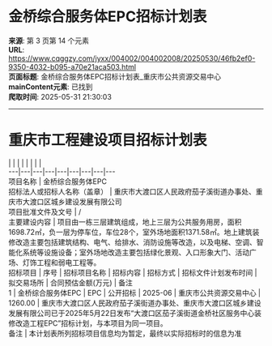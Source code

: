 # 金桥综合服务体EPC招标计划表

**来源**: 第 3 页第 14 个元素  
**URL**: https://www.cqggzy.com/jyxx/004002/004002008/20250530/46fb2ef0-9350-4032-b095-a70e21aca503.html  
**页面标题**: 金桥综合服务体EPC招标计划表_重庆市公共资源交易中心  
**mainContent元素**: 已找到  
**爬取时间**: 2025-05-31 21:30:03

---

# 重庆市工程建设项目招标计划表

|  |  |  |  |  |  |  |   
---|---|---|---|---|---|---|---|---  
项目名称 | 金桥综合服务体EPC  
招标法人或招标人名称（盖章） |  重庆市大渡口区人民政府茄子溪街道办事处、重庆市大渡口区城乡建设发展有限公司   
项目批准文件及文号 | /  
主要建设内容 | 项目由一栋三层建筑组成，地上三层为公共服务用房，面积1698.72㎡，负一层为停车位，车位28个，室外场地面积1371.58㎡。地上建筑装修改造主要包括建筑结构、电气、给排水、消防设施等改造，以及电梯、空调、智能化系统等设施设备；室外场地改造主要包括绿化景观、入口形象大门、活动广场、灯饰工程和弱电工程等。  
招标项目 | 序号 | 招标项目名称 | 招标内容 | 招标方式 | 招标文件计划发布时间 | 拟交易场所 | 合同预估金额(万元) | 备注  
1 | 金桥综合服务体EPC | EPC | 公开招标 | 2025-06 | 重庆市公共资源交易中心 | 1260.00 | 重庆市大渡口区人民政府茄子溪街道办事处、重庆市大渡口区城乡建设发展有限公司已于2025年5月22日发布“大渡口区茄子溪街道金桥社区服务中心装修改造工程EPC”招标计划，与本项目为同一项目。  
备注 | 本计划表所列招标项目信息均为暂定，最终以实际招标时的信息为准  
  
  
  


